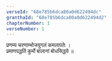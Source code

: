 ```yaml
---
verseId: "68e785b6dca80a0d622494dc"
granthaId: "68e785b6dca80a0d622494d2"
chapterNumber: 1
verseNumber: 1
---
```





















<p><span style="font-family: Mangal, serif;">प्रणम्य चरणाम्भोजयुगलं कमलापतेः ।</span><br>
<span style="font-family: Mangal, serif;">प्रमाणपद्धतिं कुर्मो बालानां बोधसिद्धये ॥</span></p>






